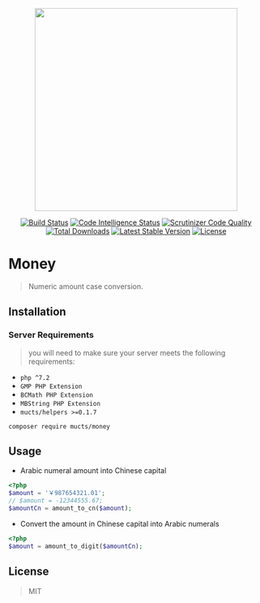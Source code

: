 <p align="center"><img src="https://images.mucts.com/image/mcts.png" width="400"></p>
<p align="center">
    <a href="https://scrutinizer-ci.com/g/mucts/money"><img src="https://scrutinizer-ci.com/g/mucts/money/badges/build.png" alt="Build Status"></a>
    <a href="https://scrutinizer-ci.com/g/mucts/money"><img src="https://scrutinizer-ci.com/g/mucts/money/badges/code-intelligence.svg" alt="Code Intelligence Status"></a>
    <a href="https://scrutinizer-ci.com/g/mucts/money"><img src="https://scrutinizer-ci.com/g/mucts/money/badges/quality-score.png" alt="Scrutinizer Code Quality"></a>
    <a href="https://packagist.org/packages/mucts/money"><img src="https://poser.pugx.org/mucts/money/d/total.svg" alt="Total Downloads"></a>
    <a href="https://packagist.org/packages/mucts/money"><img src="https://poser.pugx.org/mucts/money/v/stable.svg" alt="Latest Stable Version"></a>
    <a href="https://packagist.org/packages/mucts/money"><img src="https://poser.pugx.org/mucts/money/license.svg" alt="License"></a>
</p>

# Money
> Numeric amount case conversion.

## Installation

### Server Requirements
>you will need to make sure your server meets the following requirements:

- `php ^7.2`
- `GMP PHP Extension`
- `BCMath PHP Extension`
- `MBString PHP Extension`
- `mucts/helpers >=0.1.7`

~~~shell
composer require mucts/money
~~~

## Usage

- Arabic numeral amount into Chinese capital 

~~~php
<?php
$amount = '￥987654321.01';
// $amount = -12344555.67;
$amountCn = amount_to_cn($amount);
~~~

- Convert the amount in Chinese capital into Arabic numerals

~~~php
<?php
$amount = amount_to_digit($amountCn);
~~~

## License
> MIT
